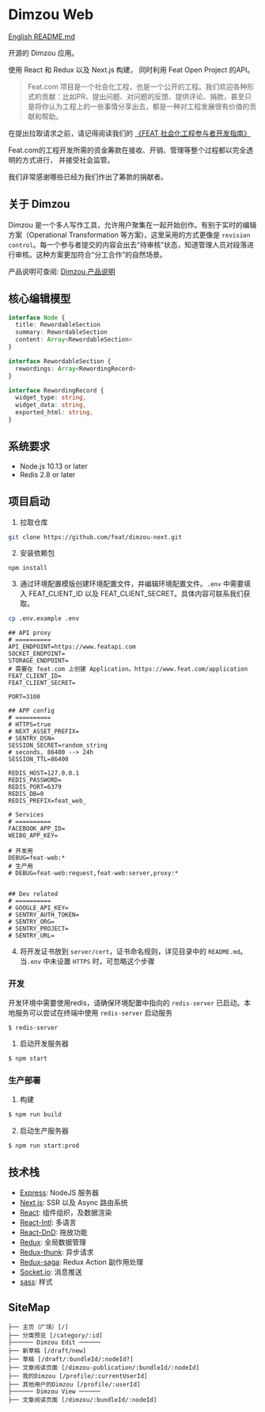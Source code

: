 # Dimzou Web

[English README.md](./README-en.md)

开源的 Dimzou 应用。

使用 React 和 Redux 以及 Next.js 构建， 同时利用 Feat Open Project 的API。

> Feat.com 项目是一个社会化工程，也是一个公开的工程。我们欢迎各种形式的贡献：比如PR、提出问题、对问题的反馈、提供评论、捐款，甚至只是将你认为工程上的一些事情分享出去，都是一种对工程发展很有价值的贡献和帮助。

在提出拉取请求之前，请记得阅读我们的 [《FEAT 社会化工程参与者开发指南》](http://new.featapi.com/category/guides/)

Feat.com的工程开发所需的资金筹款在接收、开销、管理等整个过程都以完全透明的方式进行， 并接受社会监管。 

我们非常感谢哪些已经为我们作出了筹款的捐献者。

## 关于 Dimzou

Dimzou 是一个多人写作工具，允许用户聚集在一起开始创作。有别于实时的编辑方案（Operational Transformation 等方案)，这里采用的方式更像是 `revision control`。每一个参与者提交的内容会出去“待审核”状态，知道管理人员对段落进行审核。这种方案更加符合“分工合作”的自然场景。

产品说明可查阅: [Dimzou 产品说明](https://www.openwriter.com/dimzou-publication/246/269)

## 核心编辑模型

```typescript
interface Node {
  title: RewordableSection
  summary: RewordableSection
  content: Array<RewordableSection>
}

interface RewordableSection {
  rewordings: Array<RewordingRecord>
}

interface RewordingRecord {
  widget_type: string,
  widget_data: string,
  exported_html: string, 
}
```

## 系统要求
* Node.js 10.13 or later
* Redis 2.8 or later

## 项目启动

1. 拉取仓库

  ```bash
  git clone https://github.com/feat/dimzou-next.git
  ```

2. 安装依赖包

  ```
  npm install
  ```

3. 通过环境配置模版创建环境配置文件，并编辑环境配置文件。`.env` 中需要填入 FEAT_CLIENT_ID 以及 FEAT_CLIENT_SECRET。具体内容可联系我们获取。

  ```bash
  cp .env.example .env
  ```

  ```
  ## API proxy
  # ==========
  API_ENDPOINT=https://www.featapi.com
  SOCKET_ENDPOINT=
  STORAGE_ENDPOINT=
  # 需要在 feat.com 上创建 Application。https://www.feat.com/application
  FEAT_CLIENT_ID=
  FEAT_CLIENT_SECRET=

  PORT=3100

  ## APP config
  # ==========
  # HTTPS=true
  # NEXT_ASSET_PREFIX=
  # SENTRY_DSN=
  SESSION_SECRET=random_string
  # seconds, 86400 --> 24h
  SESSION_TTL=86400

  REDIS_HOST=127.0.0.1
  REDIS_PASSWORD=
  REDIS_PORT=6379
  REDIS_DB=0
  REDIS_PREFIX=feat_web_

  # Services
  # ==========
  FACEBOOK_APP_ID=
  WEIBO_APP_KEY=

  # 开发用
  DEBUG=feat-web:*
  # 生产用
  # DEBUG=feat-web:request,feat-web:server,proxy:*


  ## Dev related
  # ==========
  # GOOGLE_API_KEY=
  # SENTRY_AUTH_TOKEN=
  # SENTRY_ORG=
  # SENTRY_PROJECT=
  # SENTRY_URL=

  ```

4. 将开发证书放到 `server/cert`，证书命名规则，详见目录中的 `README.md`。当`.env` 中未设置 `HTTPS` 时，可忽略这个步骤

### 开发

开发环境中需要使用redis，请确保环境配置中指向的 `redis-server` 已启动。本地服务可以尝试在终端中使用 `redis-server` 启动服务

```bash
$ redis-server
```

1. 启动开发服务器

  ```bash
  $ npm start
  ```

### 生产部署

1. 构建

  ```bash
  $ npm run build
  ```

2. 启动生产服务器

  ```bash
  $ npm run start:prod
  ```

## 技术栈

- [Express](https://expressjs.com/en/api.html): NodeJS 服务器
- [Next.js](https://nextjs.org/): SSR 以及 Async 路由系统
- [React](https://reactjs.org/): 组件组织，及数据渲染
- [React-Intl](https://formatjs.io/docs/react-intl/): 多语言
- [React-DnD](https://react-dnd.github.io/react-dnd/): 拖放功能
- [Redux](https://redux.js.org/): 全局数据管理
- [Redux-thunk](https://github.com/reduxjs/redux-thunk): 异步请求
- [Redux-saga](https://redux-saga.js.org/): Redux Action 副作用处理
- [Socket.io](https://socket.io/): 消息推送
- [sass](https://sass-lang.com/): 样式

## SiteMap

```
├── 主页（广场）[/]
├── 分类预览 [/category/:id]
├────── Dimzou Edit ──────
├── 新草稿 [/draft/new]
├── 草稿 [/draft/:bundleId/:nodeId?]
├── 文章阅读页面 [/dimzou-publication/:bundleId/:nodeId]
├── 我的Dimzou [/profile/:currentUserId]
├── 其他用户的Dimzou [/profile/:userId]
├────── Dimzou View ──────
├── 文章阅读页面 [/dimzou/:bundleId/:nodeId]
```
